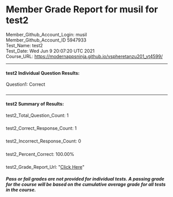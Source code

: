 # Member Grade Report for musil for test2  
   
Member_Github_Account_Login: musil  
Member_Github_Account_ID 5947933  
Test_Name: test2  
Test_Date: Wed Jun  9 20:07:20 UTC 2021  
Course_URL: https://modernappsninja.github.io/vspheretanzu201_vt4599/  
   
---  
#### test2 Individual Question Results:  
Question1: Correct  
#####  
---  
#### test2 Summary of Results:  
test2_Total_Question_Count: 1  
#####  
test2_Correct_Response_Count: 1  
#####  
test2_Incorrect_Response_Count: 0  
#####  
test2_Percent_Correct: 100.00%  
#####  
test2_Grade_Report_Url: "[Click Here](https://github.com/modernappsninjas/musil/blob/main/static/userdata/courses/vspheretanzu201_vt4599/grade_report.pr235.test2.md)"
##### Pass or fail grades are not provided for individual tests. A passing grade for the course will be based on the cumulative average grade for all tests in the course.  
